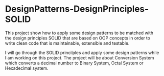 # DesignPatterns-DesignPrinciples-SOLID
This project show how to apply some design patterns to be matched with the design principles SOLID that are based on OOP concepts in order to write clean code that is maintainable, extensible and testable.

I will go through the SOLID princilples and apply some design patterns while I am working on this project. The project will be about Conversion System which converts a decimal number to Binary System, Octal System or Hexadecimal system.
